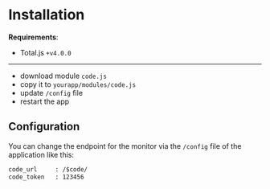 # Installation

__Requirements__:

- Total.js `+v4.0.0`

---

- download module `code.js`
- copy it to `yourapp/modules/code.js`
- update `/config` file
- restart the app

## Configuration

You can change the endpoint for the monitor via the `/config` file of the application like this:

```html
code_url     : /$code/
code_token   : 123456
```